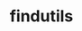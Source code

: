 ---
title: "findutils"
layout: cache
categories: [package, develop-2023-05-14]
meta: {"versions": ["4.9.0"], "compilers": ["gcc@=11.1.0", "gcc@=11.3.0", "gcc@=12.1.0", "gcc@=7.3.1", "gcc@=7.5.0", "oneapi@=2023.0.0"], "oss": ["amzn2", "ubuntu18.04", "ubuntu20.04", "ubuntu22.04"], "platforms": ["linux"], "targets": ["aarch64", "neoverse_n1", "ppc64le", "x86_64", "x86_64_v3"], "stacks": ["aws-ahug", "aws-ahug-aarch64", "aws-isc", "aws-isc-aarch64", "build_systems", "data-vis-sdk", "e4s", "e4s-oneapi", "e4s-power", "gpu-tests", "ml-linux-x86_64-cpu", "ml-linux-x86_64-cuda", "ml-linux-x86_64-rocm", "radiuss", "root", "tutorial"], "num_specs": 9, "num_specs_by_stack": {"aws-isc": 1, "root": 9, "aws-ahug": 1, "e4s-oneapi": 1, "aws-isc-aarch64": 2, "aws-ahug-aarch64": 2, "data-vis-sdk": 1, "e4s": 1, "gpu-tests": 1, "e4s-power": 1, "tutorial": 2, "ml-linux-x86_64-rocm": 1, "ml-linux-x86_64-cuda": 1, "ml-linux-x86_64-cpu": 1, "build_systems": 1, "radiuss": 1}}
spec_details: [{"hash": "twta6ar5nfz2562clkjwqahsz7dr3obi", "compiler": "gcc@=7.3.1", "versions": ["4.9.0"], "os": "amzn2", "platform": "linux", "target": "x86_64_v3", "variants": ["build_system=autotools", "patches=440b954"], "stacks": ["aws-isc", "root", "aws-ahug"], "size": "-", "tarball": "https://binaries.spack.io/releases/develop-2023-05-14/build_cache/linux-amzn2-x86_64_v3/gcc-7.3.1/findutils-4.9.0/linux-amzn2-x86_64_v3-gcc-7.3.1-findutils-4.9.0-twta6ar5nfz2562clkjwqahsz7dr3obi.spack"}, {"hash": "kvidjlnunpxrbhftaetwzgv5zehc6zvs", "compiler": "oneapi@=2023.0.0", "versions": ["4.9.0"], "os": "ubuntu20.04", "platform": "linux", "target": "x86_64", "variants": ["build_system=autotools", "patches=440b954"], "stacks": ["e4s-oneapi", "root"], "size": "-", "tarball": "https://binaries.spack.io/releases/develop-2023-05-14/build_cache/linux-ubuntu20.04-x86_64/oneapi-2023.0.0/findutils-4.9.0/linux-ubuntu20.04-x86_64-oneapi-2023.0.0-findutils-4.9.0-kvidjlnunpxrbhftaetwzgv5zehc6zvs.spack"}, {"hash": "f54qq5mgyhjbprfvwg4lpse3tltyu3kk", "compiler": "gcc@=7.3.1", "versions": ["4.9.0"], "os": "amzn2", "platform": "linux", "target": "aarch64", "variants": ["build_system=autotools", "patches=440b954"], "stacks": ["aws-isc-aarch64", "aws-ahug-aarch64", "root"], "size": "-", "tarball": "https://binaries.spack.io/releases/develop-2023-05-14/build_cache/linux-amzn2-aarch64/gcc-7.3.1/findutils-4.9.0/linux-amzn2-aarch64-gcc-7.3.1-findutils-4.9.0-f54qq5mgyhjbprfvwg4lpse3tltyu3kk.spack"}, {"hash": "eordfpqvc6ohxn3nevdvptm3hr7b5uet", "compiler": "gcc@=11.1.0", "versions": ["4.9.0"], "os": "ubuntu20.04", "platform": "linux", "target": "x86_64_v3", "variants": ["build_system=autotools", "patches=440b954"], "stacks": ["data-vis-sdk", "e4s", "gpu-tests", "root"], "size": "-", "tarball": "https://binaries.spack.io/releases/develop-2023-05-14/build_cache/linux-ubuntu20.04-x86_64_v3/gcc-11.1.0/findutils-4.9.0/linux-ubuntu20.04-x86_64_v3-gcc-11.1.0-findutils-4.9.0-eordfpqvc6ohxn3nevdvptm3hr7b5uet.spack"}, {"hash": "hgnsmsa2mfrx7przii45mtfallyjm6ur", "compiler": "gcc@=11.1.0", "versions": ["4.9.0"], "os": "ubuntu20.04", "platform": "linux", "target": "ppc64le", "variants": ["build_system=autotools", "patches=440b954"], "stacks": ["e4s-power", "root"], "size": "-", "tarball": "https://binaries.spack.io/releases/develop-2023-05-14/build_cache/linux-ubuntu20.04-ppc64le/gcc-11.1.0/findutils-4.9.0/linux-ubuntu20.04-ppc64le-gcc-11.1.0-findutils-4.9.0-hgnsmsa2mfrx7przii45mtfallyjm6ur.spack"}, {"hash": "myurmut7dv4zihuwjosvidditicjpjlo", "compiler": "gcc@=7.3.1", "versions": ["4.9.0"], "os": "amzn2", "platform": "linux", "target": "neoverse_n1", "variants": ["build_system=autotools", "patches=440b954"], "stacks": ["aws-isc-aarch64", "aws-ahug-aarch64", "root"], "size": "-", "tarball": "https://binaries.spack.io/releases/develop-2023-05-14/build_cache/linux-amzn2-neoverse_n1/gcc-7.3.1/findutils-4.9.0/linux-amzn2-neoverse_n1-gcc-7.3.1-findutils-4.9.0-myurmut7dv4zihuwjosvidditicjpjlo.spack"}, {"hash": "hgvmfonte3cgwznac5sgezbr5e7o5yph", "compiler": "gcc@=12.1.0", "versions": ["4.9.0"], "os": "ubuntu22.04", "platform": "linux", "target": "x86_64_v3", "variants": ["build_system=autotools", "patches=440b954"], "stacks": ["tutorial", "root"], "size": "-", "tarball": "https://binaries.spack.io/releases/develop-2023-05-14/build_cache/linux-ubuntu22.04-x86_64_v3/gcc-12.1.0/findutils-4.9.0/linux-ubuntu22.04-x86_64_v3-gcc-12.1.0-findutils-4.9.0-hgvmfonte3cgwznac5sgezbr5e7o5yph.spack"}, {"hash": "ek3dt7pollkqipynb4pxs425jso2fs2n", "compiler": "gcc@=11.3.0", "versions": ["4.9.0"], "os": "ubuntu22.04", "platform": "linux", "target": "x86_64_v3", "variants": ["build_system=autotools", "patches=440b954"], "stacks": ["ml-linux-x86_64-rocm", "tutorial", "ml-linux-x86_64-cuda", "ml-linux-x86_64-cpu", "root"], "size": "-", "tarball": "https://binaries.spack.io/releases/develop-2023-05-14/build_cache/linux-ubuntu22.04-x86_64_v3/gcc-11.3.0/findutils-4.9.0/linux-ubuntu22.04-x86_64_v3-gcc-11.3.0-findutils-4.9.0-ek3dt7pollkqipynb4pxs425jso2fs2n.spack"}, {"hash": "j7pkzr6byhv7ieb2zxxo5xsmv6ydtreb", "compiler": "gcc@=7.5.0", "versions": ["4.9.0"], "os": "ubuntu18.04", "platform": "linux", "target": "x86_64_v3", "variants": ["build_system=autotools", "patches=440b954"], "stacks": ["build_systems", "radiuss", "root"], "size": "-", "tarball": "https://binaries.spack.io/releases/develop-2023-05-14/build_cache/linux-ubuntu18.04-x86_64_v3/gcc-7.5.0/findutils-4.9.0/linux-ubuntu18.04-x86_64_v3-gcc-7.5.0-findutils-4.9.0-j7pkzr6byhv7ieb2zxxo5xsmv6ydtreb.spack"}]
---